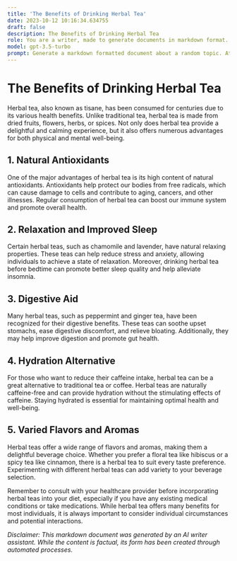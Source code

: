 ```yaml
---
title: 'The Benefits of Drinking Herbal Tea'
date: 2023-10-12 10:16:34.634755
draft: false
description: The Benefits of Drinking Herbal Tea
role: You are a writer, made to generate documents in markdown format. It is very important that all of the documents you generate are in valid markdown format.
model: gpt-3.5-turbo
prompt: Generate a markdown formatted document about a random topic. At the bottom, include a disclaimer explaining that the document was generated by you. The first line of the document should be the title. Make sure that the entire document is in proper markdown format, using a mix of various tags to make the document visually appealing.
---
```


# The Benefits of Drinking Herbal Tea

Herbal tea, also known as tisane, has been consumed for centuries due to its various health benefits. Unlike traditional tea, herbal tea is made from dried fruits, flowers, herbs, or spices. Not only does herbal tea provide a delightful and calming experience, but it also offers numerous advantages for both physical and mental well-being. 

## 1. Natural Antioxidants

One of the major advantages of herbal tea is its high content of natural antioxidants. Antioxidants help protect our bodies from free radicals, which can cause damage to cells and contribute to aging, cancers, and other illnesses. Regular consumption of herbal tea can boost our immune system and promote overall health.

## 2. Relaxation and Improved Sleep

Certain herbal teas, such as chamomile and lavender, have natural relaxing properties. These teas can help reduce stress and anxiety, allowing individuals to achieve a state of relaxation. Moreover, drinking herbal tea before bedtime can promote better sleep quality and help alleviate insomnia.

## 3. Digestive Aid

Many herbal teas, such as peppermint and ginger tea, have been recognized for their digestive benefits. These teas can soothe upset stomachs, ease digestive discomfort, and relieve bloating. Additionally, they may help improve digestion and promote gut health.

## 4. Hydration Alternative

For those who want to reduce their caffeine intake, herbal tea can be a great alternative to traditional tea or coffee. Herbal teas are naturally caffeine-free and can provide hydration without the stimulating effects of caffeine. Staying hydrated is essential for maintaining optimal health and well-being.

## 5. Varied Flavors and Aromas

Herbal teas offer a wide range of flavors and aromas, making them a delightful beverage choice. Whether you prefer a floral tea like hibiscus or a spicy tea like cinnamon, there is a herbal tea to suit every taste preference. Experimenting with different herbal teas can add variety to your beverage selection.

Remember to consult with your healthcare provider before incorporating herbal teas into your diet, especially if you have any existing medical conditions or take medications. While herbal tea offers many benefits for most individuals, it is always important to consider individual circumstances and potential interactions.

*Disclaimer: This markdown document was generated by an AI writer assistant. While the content is factual, its form has been created through automated processes.*